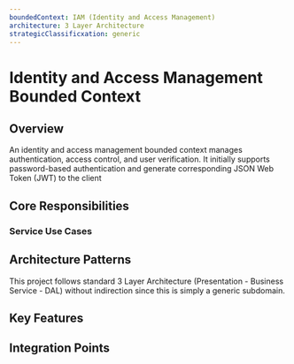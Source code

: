 ```yaml
---
boundedContext: IAM (Identity and Access Management)
architecture: 3 Layer Architecture
strategicClassificxation: generic
---
```

# Identity and Access Management Bounded Context

## Overview
An identity and access management bounded context manages authentication, access control, and user verification. It initially supports password-based authentication and generate corresponding JSON Web Token (JWT) to the client

## Core Responsibilities

### Service Use Cases

## Architecture Patterns
This project follows standard 3 Layer Architecture (Presentation - Business Service - DAL) without indirection since this is simply a generic subdomain.

## Key Features

## Integration Points